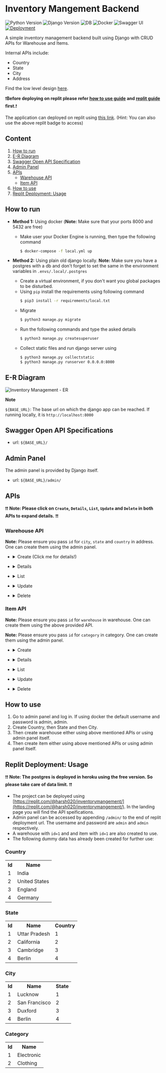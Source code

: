 # Inventory Mangement Backend

![Python Version](https://img.shields.io/badge/python-v3.8-brightgreen)
![Django Version](https://img.shields.io/badge/django-v3.2-brightgreen)
![DB](https://img.shields.io/badge/db-postgres-brightgreen)
![Docker](https://img.shields.io/badge/docker-yes-brightgreen)
![Swagger UI](https://img.shields.io/badge/swagger_ui-yes-brightgreen)
[![Deployment](https://img.shields.io/badge/deploy-replit-brightgreen)](https://replit.com/@harsh020/inventorymangement/)

A simple inventory management backend built using Django with CRUD APIs for Warehouse and Items.

Internal APIs include:
 - Country
 - State
 - City
 - Address

Find the low level design [here](https://github.com/harsh020/inventory_mangement/blob/master/design.md).

:exclamation:**Before deploying on replit please refer [how to use guide](#how-to-use) and [replit guide](#replit-deployment-usage) first.**:exclamation:

The application can deployed on replit using [this link](https://replit.com/@harsh020/inventorymangement/). (Hint: You can also use the above replit badge to access)


## Content
1. [How to run](#how-to-run)
2. [E-R Diagram](#e-r-diagram)
3. [Swagger Open API Specification](#swagger-open-api-specifications)
4. [Admin Panel](#admin-panel)
5. [APIs](#apis)
    - [Warehouse API](#warehouse-api)
    - [Item API](#item-api)
6. [How to use](#how-to-use)
7. [Replit Deployment: Usage](#replit-deployment-usage)


## How to run

- **Method 1:** Using docker (**Note:** Make sure that your ports 8000 and 5432 are free)
  - Make user your Docker Engine is running, then type the following command
    ```sh
    $ docker-compose -f local.yml up
    ```
    
- **Method 2:** Using plain old django locally. **Note:** Make sure you have a postgres with a db and don't forget to set the same in the environment variables in `.envs/.local/.postgres`
  - Create a virtual environment, if you don't want you global packages to be disturbed.
  - Using `pip` install the requirements using following command
    ```sh
    $ pip3 install -r requirements/local.txt
    ```
  - Migrate
    ```sh
    $ python3 manage.py migrate
    ```
  - Run the following commands and type the asked details
    ```sh
    $ python3 manage.py createsuperuser
    ```
  - Collect static files and run django server using
    ```sh
    $ python3 manage.py collectstatic
    $ python3 manage.py runserver 0.0.0.0:8000
    ```

## E-R Diagram

![Inventory Management - ER](https://user-images.githubusercontent.com/39561084/171666796-aafa8b0c-02a8-483a-a007-da5ca91967e1.jpg)



**Note**

`${BASE_URL}`: The base url on which the django app can be reached.
If running locally, it is `http://localhost:8000`

## Swagger Open API Specifications
  - url: `${BASE_URL}/`

## Admin Panel
The admin panel is provided by Django itself.
  - url: `${BASE_URL}/admin/`

## APIs

:exclamation::exclamation: **Note: Please click on `Create`, `Details`, `List`, `Update` and `Delete` in both APIs to expand details.** :exclamation::exclamation:

### Warehouse API
 **Note:** Please ensure you pass `id` for `city`, `state` and `country` in address. One can create them using the admin panel.

  - <details><summary> Create (Click me for details!) </summary>
 
    - **url:** `${BASE_URL}/warehouse/v1/create/`
    - **method:** `POST`
    - **data:**
      ```json
      {
        "address": {},
        "is_active": true,
        "is_deleted": false,
        "name": "string"
      }
      ```
    - **response:**
      ```json
      {
          "error": false,
          "data": {
              "id": "int",
              "address": {
                  "id": "int",
                  "city": "string",
                  "state": "string",
                  "country": "string",
                  "address": "string",
                  "pincode": "string",
                  "mobile": "string",
                  "latitude": "string",
                  "longitude": "string"
              },
              "created": "string",
              "modified": "string",
              "is_active": true,
              "is_deleted": false,
              "name": "string"
          }
      }
      ```
    - **example curl:**
      ```sh
      curl --location --request POST 'http://localhost:8000/warehouse/v1/create/' \
      --header 'Content-Type: application/json' \
      --data-raw '{
          "name": "test warehouse",
          "address": {
              "address": "test line",
              "country": 1,
              "state": 1,
              "city": 1,
              "pincode": "226010",
              "mobile": "9876543211",
              "latitude": "80.999",
              "longitude": "56.999"
          }
      }'
      ```
 </details>
      
  - <details><summary> Details </summary>
 
    - **url:** `${BASE_URL}/warehouse/v1/{id}/`
    - **method:** `GET`
    - **url params:**
      ```json
      {
        "id": "int"
      }
      ```
    - **response:**
      ```json
      {
          "error": false,
          "data": {
              "id": "int",
              "address": {
                  "id": "int",
                  "city": "string",
                  "state": "string",
                  "country": "string",
                  "address": "string",
                  "pincode": "string",
                  "mobile": "string",
                  "latitude": "string",
                  "longitude": "string"
              },
              "created": "string",
              "modified": "string",
              "is_active": true,
              "is_deleted": false,
              "name": "string"
          }
      }
      ```
    - **example curl:**
      ```sh
      curl --location --request GET 'http://localhost:8000/warehouse/v1/1/'
      ```
  </details>
      
  - <details><summary> List </summary>
 
    - **url:** `${BASE_URL}/warehouse/v1/list/`
    - **method:** `GET`
    - **response:**
    ```json
    {
        "error": false,
        "data": [
            {
                "id": "int",
                "address": {
                    "id": "int",
                    "city": "string",
                    "state": "string",
                    "country": "string",
                    "address": "string",
                    "pincode": "string",
                    "mobile": "string",
                    "latitude": "string",
                    "longitude": "string"
                },
                "created": "string",
                "modified": "string",
                "is_active": true,
                "is_deleted": false,
                "name": "string"
            }
        ]
    }
    ```
    - **example curl:**
    ```sh
    curl --location --request GET 'http://localhost:8000/warehouse/v1/list/'
    ```
  </details>
    
  - <details><summary> Update </summary>
 
    - **url:** `${BASE_URL}/warehouse/v1/{id}/`
    - **method:** `PATCH`
    - **url params:**
      ```json
      {
        "id": "int"
      }
      ```
    - **request:** (Example)
      ```json
      {
          "is_deleted": "boolean",
          "address": {
              "pincode": "string"
          }
      }
      ```
    - **response:**
      ```json
      {
          "error": false,
          "data": 
            {
              "id": "int",
              "address": {
                  "id": "int",
                  "city": "string",
                  "state": "string",
                  "country": "string",
                  "address": "string",
                  "pincode": "string",
                  "mobile": "string",
                  "latitude": "string",
                  "longitude": "string"
              },
              "created": "string",
              "modified": "string",
              "is_active": true,
              "is_deleted": false,
              "name": "string"
          }
      }
      ```
    - **example curl:**
      ```sh
      curl --location --request PATCH 'http://localhost:8000/warehouse/v1/1/' \
      --header 'Content-Type: application/json' \
      --data-raw '{
          "is_deleted": false,
          "address": {
              "pincode": "226010"
          }
      }'
      ```
  </details>
      
  - <details><summary> Delete </summary>
 
    - **url:** `${BASE_URL}/warehouse/v1/{id}/`
    - **method:** `DELETE`
    - **url params:**
      ```json
      {
        "id": "int"
      }
      ```
    - **response:**
      ```json
      {
          "error": false,
          "message": "Warehouse deleted successfully"
      }
      ```
    - **example curl:**
      ```sh
      curl --location --request DELETE 'http://localhost:8000/warehouse/v1/1/delete/'
      ```
  </details>
      
### Item API
 **Note:** Please ensure you pass `id` for `warehouse` in warehouse. One can create them using the above provided API.
 
 **Note:** Please ensure you pass `id` for `category` in category. One can create them using the admin panel.
 
  - <details><summary> Create </summary>
 
    - **url:** `${BASE_URL}/item/v1/create/`
    - **method:** `POST`
    - **data:**
      ```json
      {
          "name": "string",
          "description": "string",
          "brand": "string",
          "price": "decimal",
          "category": "int",
          "quantity": "int",
          "warehouse": "int"
      }
      ```
    - **response:**
      ```json
      {
          "error": false,
          "data": {
              "id": "int",
              "category": {
                  "id": "int",
                  "is_active": "boolean",
                  "name": "string",
                  "slug": "string"
              },
              "warehouse": {
                  "id": "int",
                  "address": {
                      "id": "int",
                      "address": "string",
                      "pincode": "string",
                      "mobile": "string",
                      "latitude": "string",
                      "longitude": "string",
                      "country": "string",
                      "state": "string",
                      "city": "string"
                  },
                  "created": "string",
                  "modified": "string",
                  "is_active": "boolean",
                  "is_deleted": "boolean",
                  "name": "string"
              },
              "created": "string",
              "modified": "string",
              "is_active": true,
              "is_deleted": false,
              "name": "string",
              "image": "string",
              "description": "string",
              "brand": "string",
              "price": "string",
              "quantity": "int"
          }
      }
      ```
    - **example curl:**
      ```sh
      curl --location --request POST 'http://localhost:8000/item/v1/create/' \
      --header 'Content-Type: application/json' \
      --data-raw '{
          "name": "test item",
          "description": "test description",
          "brand": "test brand",
          "price": "100.50",
          "category": 1,
          "quantity": 10,
          "warehouse": 5
      }'
      ```
  </details>
      
  - <details><summary> Details </summary>
 
    - **url:** `${BASE_URL}/item/v1/{id}/`
    - **method:** `GET`
    - **url params:**
      ```json
      {
        "id": "int"
      }
      ```
    - **response:**
      ```json
      {
          "error": false,
          "data": {
              "id": "int",
              "category": {
                  "id": "int",
                  "is_active": "boolean",
                  "name": "string",
                  "slug": "string"
              },
              "warehouse": {
                  "id": "int",
                  "address": {
                      "id": "int",
                      "address": "string",
                      "pincode": "string",
                      "mobile": "string",
                      "latitude": "string",
                      "longitude": "string",
                      "country": "string",
                      "state": "string",
                      "city": "string"
                  },
                  "created": "string",
                  "modified": "string",
                  "is_active": "boolean",
                  "is_deleted": "boolean",
                  "name": "string"
              },
              "created": "string",
              "modified": "string",
              "is_active": true,
              "is_deleted": false,
              "name": "string",
              "image": "string",
              "description": "string",
              "brand": "string",
              "price": "string",
              "quantity": "int"
          }
      }
      ```
    - **example curl:**
      ```sh
      curl --location --request GET 'http://localhost:8000/item/v1/1/'
      ```
  </details>
      
  - <details><summary> List </summary>
 
    - **url:** `${BASE_URL}/item/v1/list/`
    - **method:** `GET`
    - **response:**
    ```json
    {
        "error": false,
        "data": [
            {
                "id": "int",
                "category": {
                    "id": "int",
                    "is_active": "boolean",
                    "name": "string",
                    "slug": "string"
                },
                "warehouse": {
                    "id": "int",
                    "address": {
                        "id": "int",
                        "address": "string",
                        "pincode": "string",
                        "mobile": "string",
                        "latitude": "string",
                        "longitude": "string",
                        "country": "string",
                        "state": "string",
                        "city": "string"
                    },
                    "created": "string",
                    "modified": "string",
                    "is_active": "boolean",
                    "is_deleted": "boolean",
                    "name": "string"
                },
                "created": "string",
                "modified": "string",
                "is_active": true,
                "is_deleted": false,
                "name": "string",
                "image": "string",
                "description": "string",
                "brand": "string",
                "price": "string",
                "quantity": "int"
            }
        ]
    }
    ```
    - **example curl:**
    ```sh
    curl --location --request GET 'http://localhost:8000/item/v1/list/'
    ```
  </details>
    
  - <details><summary> Update </summary>
 
    - **url:** `${BASE_URL}/item/v1/{id}/`
    - **method:** `PATCH`
    - **url params:**
      ```json
      {
        "id": "int"
      }
      ```
    - **request:** (Example)
      ```json
      {
          "is_deleted": "boolean",
      }
      ```
    - **response:**
      ```json
      {
          "error": false,
          "data": 
            {
              "id": "int",
              "category": {
                  "id": "int",
                  "is_active": "boolean",
                  "name": "string",
                  "slug": "string"
              },
              "warehouse": {
                  "id": "int",
                  "address": {
                      "id": "int",
                      "address": "string",
                      "pincode": "string",
                      "mobile": "string",
                      "latitude": "string",
                      "longitude": "string",
                      "country": "string",
                      "state": "string",
                      "city": "string"
                  },
                  "created": "string",
                  "modified": "string",
                  "is_active": "boolean",
                  "is_deleted": "boolean",
                  "name": "string"
              },
              "created": "string",
              "modified": "string",
              "is_active": true,
              "is_deleted": false,
              "name": "string",
              "image": "string",
              "description": "string",
              "brand": "string",
              "price": "string",
              "quantity": "int"
          }
      }
      ```
    - **example curl:**
      ```sh
      curl --location --request PATCH 'http://localhost:8000/item/v1/1/' \
      --header 'Content-Type: application/json' \
      --data-raw '{
          "is_deleted": false
      }'
      ```
  </details>
      
  - <details><summary> Delete </summary>
 
    - **url:** `${BASE_URL}/item/v1/{id}/`
    - **method:** `DELETE`
    - **url params:**
      ```json
      {
        "id": "int"
      }
      ```
    - **response:**
      ```json
      {
          "error": false,
          "message": "Item deleted successfully"
      }
      ```
    - **example curl:**
      ```sh
      curl --location --request DELETE 'http://localhost:8000/item/v1/1/delete/'
      ```
  </details>

## How to use

1. Go to admin panel and log in. If using docker the default username and password is admin, admin.
2. Create Country, then State and then City.
3. Then create warehouse either using above mentioned APIs or using admin panel itself.
4. Then create item either using above mentioned APIs or using admin panel itself.

## Replit Deployment: Usage

:exclamation::exclamation: **Note: The postgres is deployed in heroku using the free version. So please take care of data limit.** :exclamation::exclamation:

- The project can be deployed using [https://replit.com/@harsh020/inventorymangement/](https://replit.com/@harsh020/inventorymangement/). In the landing page you will find the API speifications.
- Admin panel can be accessed by appending `/admin/` to the end of replit deployment url. The username and password are `admin` and `admin` respectively.
- A warehouse with `id=1` and and item with `id=1` are also created to use.
- The following dummy data has already been created for further use:
### Country
<table>
 <tr>
  <th>Id</th>
  <th>Name</th>
 </tr>
 
 <tr>
  <td>1</td>
  <td>India</td>
 </tr>
 
 <tr>
  <td>2</td>
  <td>United States</td>
 </tr>
 
 <tr>
  <td>3</td>
  <td>England</td>
 </tr>
 
 <tr>
  <td>4</td>
  <td>Germany</td>
 </tr>
</table>

### State
<table>
 <tr>
  <th>Id</th>
  <th>Name</th>
  <th>Country</th>
 </tr>
 
 <tr>
  <td>1</td>
  <td>Uttar Pradesh</td>
  <td>1</td>
 </tr>
 
 <tr>
  <td>2</td>
  <td>California</td>
  <td>2</td>
 </tr>
 
 <tr>
  <td>3</td>
  <td>Cambridge</td>
  <td>3</td>
 </tr>
 
 <tr>
  <td>4</td>
  <td>Berlin</td>
  <td>4</td>
 </tr>
</table>

### City
<table>
 <tr>
  <th>Id</th>
  <th>Name</th>
  <th>State</th>
 </tr>
 
 <tr>
  <td>1</td>
  <td>Lucknow</td>
  <td>1</td>
 </tr>
 
 <tr>
  <td>2</td>
  <td>San Francisco</td>
  <td>2</td>
 </tr>
 
 <tr>
  <td>3</td>
  <td>Duxford</td>
  <td>3</td>
 </tr>
 
 <tr>
  <td>4</td>
  <td>Berlin</td>
  <td>4</td>
 </tr>
</table>

### Category
<table>
 <tr>
  <th>Id</th>
  <th>Name</th>
 </tr>
 
 <tr>
  <td>1</td>
  <td>Electronic</td>
 </tr>
 
 <tr>
  <td>2</td>
  <td>Clothing</td>
 </tr>
 
</table>
